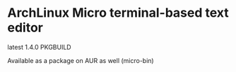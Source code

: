 # ArchLinux Micro terminal-based text editor

latest 1.4.0 PKGBUILD

Available as a package on AUR as well (micro-bin)
